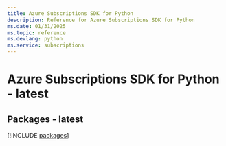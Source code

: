 ```yaml
---
title: Azure Subscriptions SDK for Python
description: Reference for Azure Subscriptions SDK for Python
ms.date: 01/31/2025
ms.topic: reference
ms.devlang: python
ms.service: subscriptions
---
```

# Azure Subscriptions SDK for Python - latest
## Packages - latest
[!INCLUDE [packages](subscriptions-index.md)]